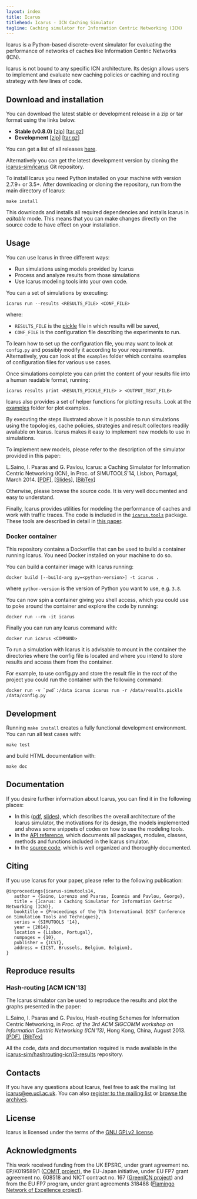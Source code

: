 ```yaml
---
layout: index
title: Icarus
titlehead: Icarus - ICN Caching Simulator
tagline: Caching simulator for Information Centric Networking (ICN)
---
```


Icarus is a Python-based discrete-event simulator for evaluating the performance
of networks of caches like Information Centric Networks (ICN).

Icarus is not bound to any specific ICN architecture. Its design allows users
to implement and evaluate new caching policies or caching and routing strategy
with few lines of code.

## Download and installation

You can download the latest stable or development release in a zip or tar format using the links below.

* **Stable (v0.8.0)** \[[zip](https://github.com/icarus-sim/icarus/archive/v0.8.0.zip)\] \[[tar.gz](https://github.com/icarus-sim/icarus/archive/v0.8.0.tar.gz)\]
* **Development** \[[zip](https://github.com/icarus-sim/icarus/archive/master.zip)\] \[[tar.gz](https://github.com/icarus-sim/icarus/archive/master.tar.gz)\]

You can get a list of all releases [here](https://github.com/icarus-sim/icarus/releases).

Alternatively you can get the latest development version by cloning the [icarus-sim/icarus](https://github.com/icarus-sim/icarus) Git repository.

To install Icarus you need Python installed on your machine with version 2.7.9+ or 3.5+.
After downloading or cloning the repository, run from the main directory of Icarus:

    make install

This downloads and installs all required dependencies and installs Icarus in _editable_ mode.
This means that you can make changes directly on the source code to have effect on your installation.

## Usage

You can use Icarus in three different ways:

* Run simulations using models provided by Icarus
* Process and analyze results from those simulations
* Use Icarus modeling tools into your own code.

You can a set of simulations by executing:

    icarus run --results <RESULTS_FILE> <CONF_FILE>

where:

* `RESULTS_FILE` is the [pickle](http://docs.python.org/3/library/pickle.html) file in which results will be saved,
* `CONF_FILE` is the configuration file describing the experiments to run.

To learn how to set up the configuration file, you may want to look at `config.py`
and possibly modify it according to your requirements.
Alternatively, you can look at the `examples` folder which
contains examples of configuration files for various use cases.

Once simulations complete you can print the content of your results file into a
human readable format, running:

    icarus results print <RESULTS_PICKLE_FILE> > <OUTPUT_TEXT_FILE>

Icarus also provides a set of helper functions for plotting results.
Look at the [examples](https://github.com/icarus-sim/icarus/tree/master/examples) folder for plot examples.

By executing the steps illustrated above it is possible to run simulations using the
topologies, cache policies, strategies and result collectors readily available on
Icarus. Icarus makes it easy to implement new models to use in simulations.

To implement new models, please refer to the description of the simulator provided in this paper:

L.Saino, I. Psaras and G. Pavlou, Icarus: a Caching Simulator for Information Centric
Networking (ICN), in Proc. of SIMUTOOLS'14, Lisbon, Portugal, March 2014.
\[[PDF](https://lorenzosaino.github.io/publications/icarus-simutools14.pdf)\],
\[[Slides](https://lorenzosaino.github.io/publications/icarus-simutools14-slides.pdf)\],
\[[BibTex](https://lorenzosaino.github.io/publications/icarus-simutools14-bib.txt)\]

Otherwise, please browse the source code. It is very well documented and easy to
understand.

Finally, Icarus provides utilities for modeling the performance of caches and
work with traffic traces. The code is included in the [`icarus.tools`](http://icarus-sim.github.io/doc/apidoc/icarus.tools.html) package.
These tools are described in detail in [this paper](https://lorenzosaino.github.io/publications/icarus-simutools14.pdf).

### Docker container

This repository contains a Dockerfile that can be used to build a container running Icarus.
You need Docker installed on your machine to do so.

You can build a container image with Icarus running:

    docker build [--build-arg py=<python-version>] -t icarus .

where `python-version` is the version of Python you want to use, e.g. `3.8`.

You can now spin a container giving you shell access, which you could use to
poke around the container and explore the code by running:

    docker run --rm -it icarus

Finally you can run any Icarus command with:

    docker run icarus <COMMAND>

To run a simulation with Icarus it is advisable to mount in the container
the directories where the config file is located and where you intend
to store results and access them from the container.

For example, to use config.py and store the result file in the root of the project
you could run the container with the following command:

    docker run -v `pwd`:/data icarus icarus run -r /data/results.pickle /data/config.py

## Development

Running `make install` creates a fully functional development environment.
You can run all test cases with:

    make test

and build HTML documentation with:

    make doc

## Documentation

If you desire further information about Icarus, you can find it in the following places:

* In this ([pdf](https://lorenzosaino.github.io/publications/icarus-simutools14.pdf), [slides](https://lorenzosaino.github.io/publications/icarus-simutools14-slides.pdf)),
which describes the overall architecture of the Icarus simulator, the motivations for its design,
the models implemented and shows some snippets of codes on how to use the modeling tools.
* In the [API reference](http://icarus-sim.github.io/doc/), which documents all packages, modules, classes, methods
and functions included in the Icarus simulator.
* In the [source code](https://www.github.com/icarus-sim/icarus), which is well organized and thoroughly documented.

## Citing

If you use Icarus for your paper, please refer to the following publication:

    @inproceedings{icarus-simutools14,
       author = {Saino, Lorenzo and Psaras, Ioannis and Pavlou, George},
       title = {Icarus: a Caching Simulator for Information Centric Networking (ICN)},
       booktitle = {Proceedings of the 7th International ICST Conference on Simulation Tools and Techniques},
       series = {SIMUTOOLS '14},
       year = {2014},
       location = {Lisbon, Portugal},
       numpages = {10},
       publisher = {ICST},
       address = {ICST, Brussels, Belgium, Belgium},
    }

## Reproduce results

### Hash-routing [ACM ICN'13]

The Icarus simulator can be used to reproduce the results and plot the graphs presented in the paper:

L.Saino, I. Psaras and G. Pavlou, Hash-routing Schemes for Information Centric Networking,
in *Proc. of the 3rd ACM SIGCOMM workshop on Information Centric Networking (ICN'13)*, Hong Kong, China, August 2013.
[\[PDF\]](https://lorenzosaino.github.io/publications/hashrouting-icn13.pdf),
[\[BibTex\]](https://lorenzosaino.github.io/publications/hashrouting-icn13.bib)

All the code, data and documentation required is made available in the [icarus-sim/hashrouting-icn13-results](http://github.com/icarus-sim/hashrouting-icn13-results) repository.

## Contacts

If you have any questions about Icarus, feel free to ask the mailing list
[icarus@ee.ucl.ac.uk](mailto:icarus@ee.ucl.ac.uk).
You can also [register to the mailing list](http://mailman.ee.ucl.ac.uk/mailman/listinfo/icarus)
or [browse the archives](http://mailman.ee.ucl.ac.uk/pipermail/icarus/).

## License

Icarus is licensed under the terms of the [GNU GPLv2 license](http://www.gnu.org/licenses/gpl-2.0.html).

## Acknowledgments

This work received funding from the UK EPSRC, under grant agreement no. EP/K019589/1 ([COMIT project](http://www.ee.ucl.ac.uk/comit-project/)), the EU-Japan initiative, under EU FP7 grant agreement no. 608518 and NICT contract no. 167 ([GreenICN project](http://www.greenicn.org/)) and from the EU FP7 program, under grant agreements 318488 ([Flamingo Network of Excellence project](http://www.fp7-flamingo.eu/)).
